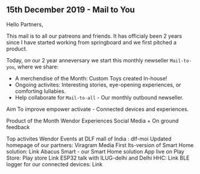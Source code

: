 ## 15th December 2019 - Mail to You

Hello Partners,

This mail is to all our patreons and friends. It has officialy been 2 years since I have started working from springboard and we first pitched a product.

Today, on our 2 year anneversary we start this monthly newseller `Mail-to-you`, where we share:
- A merchendise of the Month: Custom Toys created In-house!
- Ongoing activites: Interesting stories, eye-opening experiences, or comforting lullabies.
- Help collaborate for `Mail-to-all` - Our monthly outbound newseller.


Aim
To improve empower activate - Connected devices and experiences.

Product of the Month
Wendor Experiences Social Media + On ground feedback

Top activites
Wendor Events at DLF mall of India : dlf-moi
Updated homepage of our partners: Viragram Media
First lts-version of Smart Home solution: Link
Abacus Smart - our Smart Home solution App live on Play Store: Play store Link
ESP32 talk with ILUG-delhi and Delhi HHC: Link
BLE logger for our connected devices: Link
